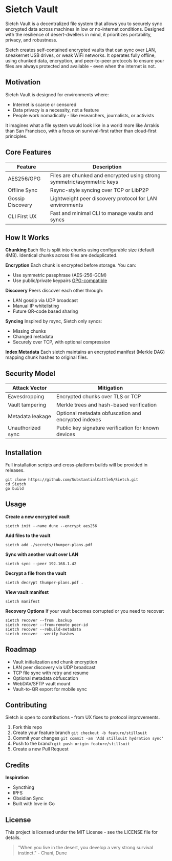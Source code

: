 # Sietch Vault

Sietch Vault is a decentralized file system that allows you to securely sync encrypted data across machines in low or no-internet conditions. Designed with the resilience of desert-dwellers in mind, it prioritizes portability, privacy, and robustness.

Sietch creates self-contained encrypted vaults that can sync over LAN, sneakernet USB drives, or weak WiFi networks. It operates fully offline, using chunked data, encryption, and peer-to-peer protocols to ensure your files are always protected and available - even when the internet is not.

## Motivation

Sietch Vault is designed for environments where:

- Internet is scarce or censored
- Data privacy is a necessity, not a feature
- People work nomadically - like researchers, journalists, or activists

It imagines what a file system would look like in a world more like Arrakis than San Francisco, with a focus on survival-first rather than cloud-first principles.

## Core Features

| Feature | Description |
|---------|-------------|
| AES256/GPG | Files are chunked and encrypted using strong symmetric/asymmetric keys |
| Offline Sync | Rsync-style syncing over TCP or LibP2P |
| Gossip Discovery | Lightweight peer discovery protocol for LAN environments |
| CLI First UX | Fast and minimal CLI to manage vaults and syncs |

## How It Works

**Chunking**
Each file is split into chunks using configurable size (default 4MB). Identical chunks across files are deduplicated.

**Encryption**
Each chunk is encrypted before storage. You can:

- Use symmetric passphrase (AES-256-GCM)
- Use public/private keypairs [GPG-compatible](https://en.wikipedia.org/wiki/GNU_Privacy_Guard)

**Discovery**
Peers discover each other through:

- LAN gossip via UDP broadcast
- Manual IP whitelisting
- Future QR-code based sharing

**Syncing**
Inspired by rsync, Sietch only syncs:

- Missing chunks
- Changed metadata
- Securely over TCP, with optional compression

**Index Metadata**
Each sietch maintains an encrypted manifest (Merkle DAG) mapping chunk hashes to original files.

## Security Model

| Attack Vector | Mitigation |
|---------------|------------|
| Eavesdropping | Encrypted chunks over TLS or TCP |
| Vault tampering | Merkle trees and hash-based verification |
| Metadata leakage | Optional metadata obfuscation and encrypted indexes |
| Unauthorized sync | Public key signature verification for known devices |

## Installation

Full installation scripts and cross-platform builds will be provided in releases.

```
git clone https://github.com/SubstantialCattle5/Sietch.git
cd Sietch
go build
```

## Usage

**Create a new encrypted vault**

```
sietch init --name dune --encrypt aes256
```

**Add files to the vault**

```
sietch add ./secrets/thumper-plans.pdf
```

**Sync with another vault over LAN**

```
sietch sync --peer 192.168.1.42
```

**Decrypt a file from the vault**

```
sietch decrypt thumper-plans.pdf .
```

**View vault manifest**

```
sietch manifest
```

**Recovery Options**
If your vault becomes corrupted or you need to recover:

```
sietch recover --from .backup
sietch recover --from-remote peer-id
sietch recover --rebuild-metadata
sietch recover --verify-hashes
```

## Roadmap

- Vault initialization and chunk encryption
- LAN peer discovery via UDP broadcast
- TCP file sync with retry and resume
- Optional metadata obfuscation
- WebDAV/SFTP vault mount
- Vault-to-QR export for mobile sync

## Contributing

Sietch is open to contributions - from UX fixes to protocol improvements.

1. Fork this repo
2. Create your feature branch `git checkout -b feature/stillsuit`
3. Commit your changes `git commit -am 'Add stillsuit hydration sync'`
4. Push to the branch `git push origin feature/stillsuit`
5. Create a new Pull Request

## Credits

**Inspiration**

- Syncthing
- IPFS
- Obsidian Sync
- Built with love in Go

## License

This project is licensed under the MIT License - see the LICENSE file for details.

> "When you live in the desert, you develop a very strong survival instinct." - Chani, Dune
